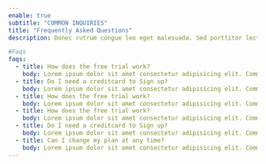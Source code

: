 ```yaml
---
enable: true
subtitle: "COMMON INQUIRIES"
title: "Frequently Asked Questions"
description: Donec rutrum congue leo eget malesuada. Sed porttitor lectus nibh. Cras ultricies ligula sed magna dictum porta. Vestibulum ac diam sit amet quam vehicula elementum.

#Faqs
faqs:
  - title: How does the free trial work?
    body: Lorem ipsum dolor sit amet consectetur adipisicing elit. Commodi quaerat veritatis necessitatibus nemo ullam dolores aut veniam officiis asperiores, unde quo magni repudiandae impedit iusto voluptatum eos, aliquam, consectetur aliquid.
  - title: Do I need a creditcard to Sign up?
    body: Lorem ipsum dolor sit amet consectetur adipisicing elit. Commodi quaerat veritatis necessitatibus nemo ullam dolores aut veniam officiis asperiores, unde quo magni repudiandae impedit iusto voluptatum eos, aliquam, consectetur aliquid.
  - title: How does the free trial work?
    body: Lorem ipsum dolor sit amet consectetur adipisicing elit. Commodi quaerat veritatis necessitatibus nemo ullam dolores aut veniam officiis asperiores, unde quo magni repudiandae impedit iusto voluptatum eos, aliquam, consectetur aliquid.
  - title: How does the free trial work?
    body: Lorem ipsum dolor sit amet consectetur adipisicing elit. Commodi quaerat veritatis necessitatibus nemo ullam dolores aut veniam officiis asperiores, unde quo magni repudiandae impedit iusto voluptatum eos, aliquam, consectetur aliquid.
  - title: Do I need a creditcard to Sign up?
    body: Lorem ipsum dolor sit amet consectetur adipisicing elit. Commodi quaerat veritatis necessitatibus nemo ullam dolores aut veniam officiis asperiores, unde quo magni repudiandae impedit iusto voluptatum eos, aliquam, consectetur aliquid.
  - title: Can I change my plan at any time?
    body: Lorem ipsum dolor sit amet consectetur adipisicing elit. Commodi quaerat veritatis necessitatibus nemo ullam dolores aut veniam officiis asperiores, unde quo magni repudiandae impedit iusto voluptatum eos, aliquam, consectetur aliquid.
---
```


